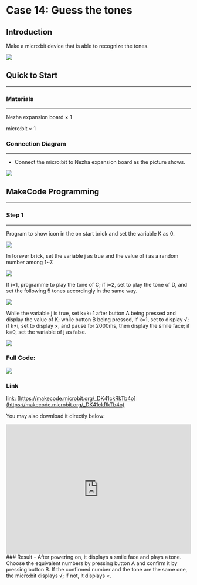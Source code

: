 # Case 14:  Guess the tones

## Introduction 
Make a micro:bit device that is able to recognize the tones. 

![](./images/case_14_01.png)


## Quick to Start 
---

### Materials 
---
Nezha expansion board × 1

micro:bit × 1


### Connection Diagram
---
- Connect the micro:bit to Nezha expansion board as the picture shows. 


![](./images/case_14_03.png)



## MakeCode Programming 
---


### Step 1
---
Program to show icon in the on start brick and set the variable K as 0. 

![](./images/case_14_11.png)

In forever brick, set the variable j as true and the value of i as a random number among 1~7. 

![](./images/case_14_12.png)

If i=1, programme to play the tone of C; if i=2, set to play the tone of D, and set the following 5 tones accordingly in the same way. 

![](./images/case_14_13.png)

While the variable j is true, set k=k+1 after button A being pressed and display the value of K; while button B being pressed, if k=1, set to display √; if k≠i, set to display ×, and pause for 2000ms, then display the smile face; if k=0, set the variable of j as false. 


![](./images/case_14_14.png)


### Full Code: 

![](./images/case_14_15.png)

### Link

link: [https://makecode.microbit.org/_DK41ckRkTb4o](https://makecode.microbit.org/_DK41ckRkTb4o)

You may also download it directly below: 

<div style="position:relative;height:0;padding-bottom:70%;overflow:hidden;"><iframe style="position:absolute;top:0;left:0;width:100%;height:100%;" src="https://makecode.microbit.org/#pub:_DK41ckRkTb4o" frameborder="0" sandbox="allow-popups allow-forms allow-scripts allow-same-origin"></iframe></div>  
### Result
- After powering on, it displays a smile face and plays a tone. Choose the equivalent numbers by pressing button A and confirm it by pressing button B. If the confirmed number and the tone are the same one,  the micro:bit displays √; if not, it displays ×. 

